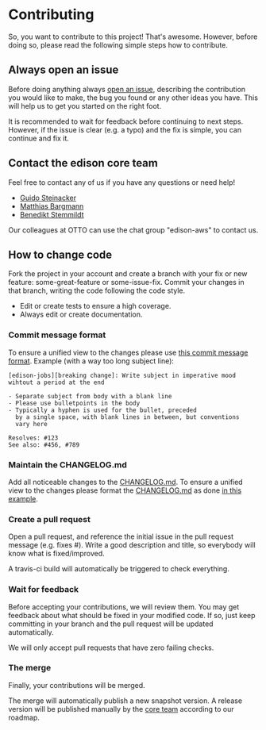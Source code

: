 # Contributing

So, you want to contribute to this project! That's awesome. However, before doing so, please read the following simple steps how to contribute.

## Always open an issue

Before doing anything always [open an issue](https://github.com/otto-de/edison-aws/issues), 
describing the contribution you would like to make, the bug you found or any other ideas you have. 
This will help us to get you started on the right foot.

It is recommended to wait for feedback before continuing to next steps. However, if 
the issue is clear (e.g. a typo) and the fix is simple, you can continue and fix it.

## Contact the edison core team

Feel free to contact any of us if you have any questions or need help!

* [Guido Steinacker](https://github.com/gsteinacker)
* [Matthias Bargmann](https://github.com/mazzeb)
* [Benedikt Stemmildt](https://github.com/BeneStem)

Our colleagues at OTTO can use the chat group "edison-aws" to contact us.

## How to change code

Fork the project in your account and create a branch with your fix or new feature: some-great-feature or some-issue-fix.
Commit your changes in that branch, writing the code following the code style.

* Edit or create tests to ensure a high coverage.
* Always edit or create documentation.

### Commit message format

To ensure a unified view to the changes please use [this commit message format](https://chris.beams.io/posts/git-commit/#seven-rules).
Example (with a way too long subject line):

    [edison-jobs][breaking change]: Write subject in imperative mood wihtout a period at the end
    
    - Separate subject from body with a blank line
    - Please use bulletpoints in the body
    - Typically a hyphen is used for the bullet, preceded
      by a single space, with blank lines in between, but conventions
      vary here
    
    Resolves: #123
    See also: #456, #789

### Maintain the CHANGELOG.md

Add all noticeable changes to the [CHANGELOG.md](CHANGELOG.md).
To ensure a unified view to the changes please format the [CHANGELOG.md](CHANGELOG.md) as done [in this example](https://github.com/skywinder/github-changelog-generator/blob/master/CHANGELOG.md). 

### Create a pull request

Open a pull request, and reference the initial issue in the pull request message (e.g. fixes #). 
Write a good description and title, so everybody will know what is fixed/improved.

A travis-ci build will automatically be triggered to check everything.

### Wait for feedback

Before accepting your contributions, we will review them. You may get feedback about what should be 
fixed in your modified code. If so, just keep committing in your branch and the pull request will be 
updated automatically.

We will only accept pull requests that have zero failing checks.

### The merge

Finally, your contributions will be merged.

The merge will automatically publish a new snapshot version.
A release version will be published manually by the [core team](#contact-the-edison-core-team) according to our roadmap.  
